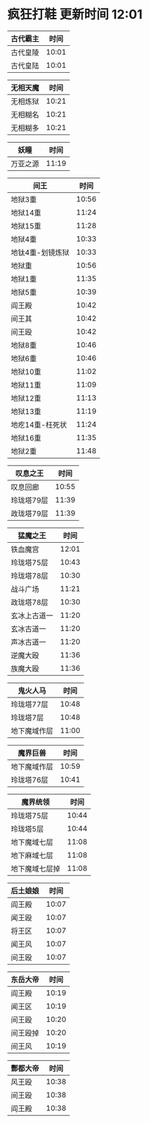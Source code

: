 # 疯狂打鞋 更新时间 12:01

| 古代霸主   | 时间    |
|--------|-------|
| 古代皇陵 | 10:01 |
| 古代皇陆 | 10:01 |

| 无相天魔   | 时间    |
|--------|-------|
| 无相炼狱 | 10:21 |
| 无相糊名 | 10:21 |
| 无相糊多 | 10:21 |

| 妖瞳   | 时间    |
|--------|-------|
| 万亚之源 | 11:19 |

| 间王   | 时间    |
|--------|-------|
| 地狱3重 | 10:56 |
| 地狱14重 | 11:24 |
| 地狱15重 | 11:28 |
| 地狱4重 | 10:33 |
| 地钛4重-划镜炼狱 | 10:33 |
| 地狱重 | 10:56 |
| 地狱1重 | 11:35 |
| 地狱5重 | 10:39 |
| 阎王殿 | 10:42 |
| 间王其 | 10:42 |
| 间王殴 | 10:42 |
| 地狱8重 | 10:46 |
| 地狱6重 | 10:46 |
| 地狱10重 | 11:02 |
| 地狱11重 | 11:09 |
| 地狱12重 | 11:13 |
| 地狱13重 | 11:19 |
| 地疙14重-枉死状 | 11:24 |
| 地狱16重 | 11:35 |
| 地狱2重 | 11:48 |

| 叹息之王   | 时间    |
|--------|-------|
| 叹息回廊 | 10:55 |
| 玲珑塔79层 | 11:39 |
| 政珑塔79层 | 11:39 |

| 猛魔之王   | 时间    |
|--------|-------|
| 铁血魔宫 | 12:01 |
| 玲珑塔75层 | 10:43 |
| 玲珑塔78层 | 10:30 |
| 战斗广场 | 11:21 |
| 政珑塔78层 | 10:30 |
| 玄冰上古道一 | 11:20 |
| 玄冰古道一 | 11:20 |
| 声冰古道一 | 11:20 |
| 逆魔大殴 | 11:36 |
| 族魔大殴 | 11:36 |

| 鬼火人马   | 时间    |
|--------|-------|
| 玲珑塔77层 | 10:48 |
| 玲珑塔7层 | 10:48 |
| 地下魔域作层 | 11:00 |

| 魔界巨兽   | 时间    |
|--------|-------|
| 地下魔域作层 | 10:59 |
| 玲珑塔76层 | 10:41 |

| 魔界统领   | 时间    |
|--------|-------|
| 玲珑塔75层 | 10:44 |
| 玲珑塔5层 | 10:44 |
| 地下魔域七层 | 11:08 |
| 地下麻域七层 | 11:08 |
| 地下魔域七层掉 | 11:08 |

| 后土娘娘   | 时间    |
|--------|-------|
| 阎王殿 | 10:07 |
| 闻王殴 | 10:07 |
| 将王区 | 10:07 |
| 闻王风 | 10:07 |
| 间王殴 | 10:07 |

| 东岳大帝   | 时间    |
|--------|-------|
| 阎王殿 | 10:19 |
| 闻王区 | 10:19 |
| 间王殴 | 10:20 |
| 间王殴掉 | 10:20 |
| 间王风 | 10:19 |

| 酆都大帝   | 时间    |
|--------|-------|
| 风王殴 | 10:38 |
| 间王殴 | 10:38 |
| 阎王殿 | 10:38 |